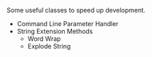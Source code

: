 Some useful classes to speed up development.

  * Command Line Parameter Handler
  * String Extension Methods
    * Word Wrap
    * Explode String
